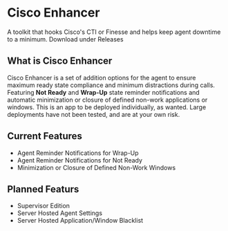 # Cisco Enhancer
A toolkit that hooks Cisco's CTI or Finesse and helps keep agent downtime to a minimum. Download under Releases

## What is Cisco Enhancer

Cisco Enhancer is a set of addition options for the agent to ensure maximum ready state compliance and minimum distractions during calls. Featuring **Not Ready** and **Wrap-Up** state reminder notifications and automatic minimization or closure of defined non-work applications or windows. This is an app to be deployed individually, as wanted. Large deployments have not been tested, and are at your own risk. 

## Current Features

* Agent Reminder Notifications for Wrap-Up
* Agent Reminder Notifications for Not Ready
* Minimization or Closure of Defined Non-Work Windows

## Planned Featurs

* Supervisor Edition
* Server Hosted Agent Settings
* Server Hosted Application/Window Blacklist
